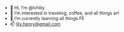- 👋 Hi, I’m @lvhlily
- 👀 I’m interested in traveling, coffee, and all things art
- 🌱 I’m currently learning all things FE
- 📫 lily.henry@gmail.com

<!---
lvhlily/lvhlily is a ✨ special ✨ repository because its `README.md` (this file) appears on your GitHub profile.
You can click the Preview link to take a look at your changes.
--->
